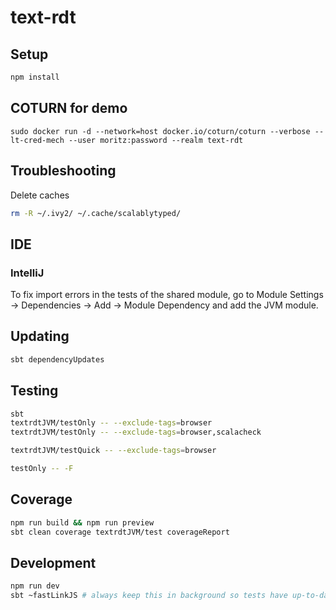 # text-rdt

## Setup
```bash
npm install
```

## COTURN for demo

```
sudo docker run -d --network=host docker.io/coturn/coturn --verbose --lt-cred-mech --user moritz:password --realm text-rdt
```

## Troubleshooting

Delete caches

```bash
rm -R ~/.ivy2/ ~/.cache/scalablytyped/
```

## IDE

### IntelliJ

To fix import errors in the tests of the shared module, go to Module Settings -> Dependencies -> Add -> Module Dependency and add the JVM module.

## Updating

```bash
sbt dependencyUpdates
```

## Testing

```bash
sbt
textrdtJVM/testOnly -- --exclude-tags=browser
textrdtJVM/testOnly -- --exclude-tags=browser,scalacheck

textrdtJVM/testQuick -- --exclude-tags=browser

testOnly -- -F
```

## Coverage

```bash
npm run build && npm run preview
sbt clean coverage textrdtJVM/test coverageReport
```

## Development

```bash
npm run dev
sbt ~fastLinkJS # always keep this in background so tests have up-to-date code
```
